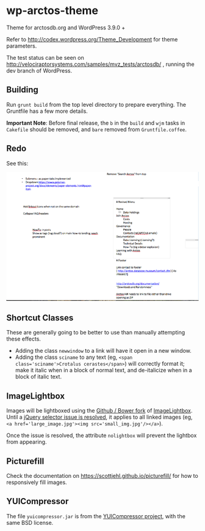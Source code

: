 wp-arctos-theme
===============

Theme for arctosdb.org and WordPress 3.9.0 +

Refer to http://codex.wordpress.org/Theme_Development for theme parameters.

The test status can be seen on http://velociraptorsystems.com/samples/mvz_tests/arctosdb/ , running the dev branch of WordPress.

## Building

Run `grunt build` from the top level directory to prepare everything. The Gruntfile has a few more details.

**Important Note**: Before final release, the `b` in the `build` and `wjm` tasks in `Cakefile` should be removed, and `bare` removed from `Gruntfile.coffee`.

## Redo

See this:

<img src="Screenshot 2014-10-23 11.35.03.png"/>

## Shortcut Classes

These are generally going to be better to use than manually attempting these effects.

- Adding the class `newwindow` to a link will have it open in a new window.
- Adding the class `sciname` to any text (eg, `<span class='sciname'>Crotalus cerastes</span>`) will correctly format it; make it italic when in a block of normal text, and de-italicize when in a block of italic text.



## ImageLightbox

Images will be lightboxed using the [Github / Bower fork](https://github.com/victorhaggqvist/touch-imagelightbox) of [ImageLightbox](http://osvaldas.info/image-lightbox-responsive-touch-friendly). Until a [jQuery selector issue is resolved](https://github.com/victorhaggqvist/touch-imagelightbox/issues/1), it applies to all linked images (eg, `<a href='large_image.jpg'><img src='small_img.jpg'/></a>`).

Once the issue is resolved, the attribute `nolightbox` will prevent the lightbox from appearing.

## Picturefill

Check the documentation on https://scottjehl.github.io/picturefill/ for how to responsively fill images.

## YUICompressor

The file `yuicompressor.jar` is from the [YUICompressor project](https://github.com/yui/yuicompressor), with the same BSD license.

